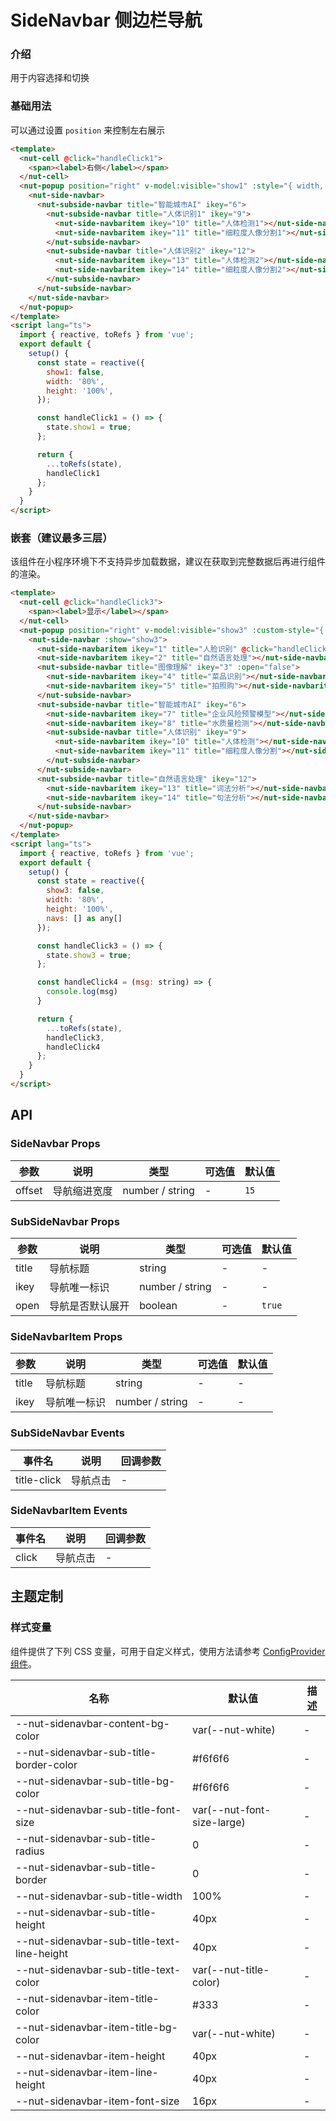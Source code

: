 # SideNavbar 侧边栏导航

### 介绍

用于内容选择和切换

### 基础用法

可以通过设置 `position` 来控制左右展示

``` html
<template>
  <nut-cell @click="handleClick1">
    <span><label>右侧</label></span>
  </nut-cell>
  <nut-popup position="right" v-model:visible="show1" :style="{ width, height }">
    <nut-side-navbar>
      <nut-subside-navbar title="智能城市AI" ikey="6">
        <nut-subside-navbar title="人体识别1" ikey="9">
          <nut-side-navbaritem ikey="10" title="人体检测1"></nut-side-navbaritem>
          <nut-side-navbaritem ikey="11" title="细粒度人像分割1"></nut-side-navbaritem>
        </nut-subside-navbar>
        <nut-subside-navbar title="人体识别2" ikey="12">
          <nut-side-navbaritem ikey="13" title="人体检测2"></nut-side-navbaritem>
          <nut-side-navbaritem ikey="14" title="细粒度人像分割2"></nut-side-navbaritem>
        </nut-subside-navbar>
      </nut-subside-navbar>
    </nut-side-navbar>
  </nut-popup>
</template>
<script lang="ts">
  import { reactive, toRefs } from 'vue';
  export default {
    setup() {
      const state = reactive({
        show1: false,
        width: '80%',
        height: '100%',
      });

      const handleClick1 = () => {
        state.show1 = true;
      };

      return {
        ...toRefs(state),
        handleClick1
      };
    }
  }
</script>
```

### 嵌套（建议最多三层）

该组件在小程序环境下不支持异步加载数据，建议在获取到完整数据后再进行组件的渲染。

``` html
<template>
  <nut-cell @click="handleClick3">
    <span><label>显示</label></span>
  </nut-cell>
  <nut-popup position="right" v-model:visible="show3" :custom-style="{ width, height }">
    <nut-side-navbar :show="show3">
      <nut-side-navbaritem ikey="1" title="人脸识别" @click="handleClick4('人脸识别')"></nut-side-navbaritem>
      <nut-side-navbaritem ikey="2" title="自然语言处理"></nut-side-navbaritem>
      <nut-subside-navbar title="图像理解" ikey="3" :open="false">
        <nut-side-navbaritem ikey="4" title="菜品识别"></nut-side-navbaritem>
        <nut-side-navbaritem ikey="5" title="拍照购"></nut-side-navbaritem>
      </nut-subside-navbar>
      <nut-subside-navbar title="智能城市AI" ikey="6">
        <nut-side-navbaritem ikey="7" title="企业风险预警模型"></nut-side-navbaritem>
        <nut-side-navbaritem ikey="8" title="水质量检测"></nut-side-navbaritem>
        <nut-subside-navbar title="人体识别" ikey="9">
          <nut-side-navbaritem ikey="10" title="人体检测"></nut-side-navbaritem>
          <nut-side-navbaritem ikey="11" title="细粒度人像分割"></nut-side-navbaritem>
        </nut-subside-navbar>
      </nut-subside-navbar>
      <nut-subside-navbar title="自然语言处理" ikey="12">
        <nut-side-navbaritem ikey="13" title="词法分析"></nut-side-navbaritem>
        <nut-side-navbaritem ikey="14" title="句法分析"></nut-side-navbaritem>
      </nut-subside-navbar>
    </nut-side-navbar>
  </nut-popup>
</template>
<script lang="ts">
  import { reactive, toRefs } from 'vue';
  export default {
    setup() {
      const state = reactive({
        show3: false,
        width: '80%',
        height: '100%',
        navs: [] as any[]
      });

      const handleClick3 = () => {
        state.show3 = true;
      };

      const handleClick4 = (msg: string) => {
        console.log(msg)
      }

      return {
        ...toRefs(state),
        handleClick3,
        handleClick4
      };
    }
  }
</script>
```

## API

### SideNavbar Props

| 参数   | 说明         | 类型            | 可选值 | 默认值 |
|--------|------------|-----------------|--------|--------|
| offset | 导航缩进宽度 | number / string | -      | `15`   |

### SubSideNavbar Props

| 参数  | 说明             | 类型            | 可选值 | 默认值 |
|-------|----------------|-----------------|--------|--------|
| title | 导航标题         | string          | -      | -      |
| ikey  | 导航唯一标识     | number / string | -      | -      |
| open  | 导航是否默认展开 | boolean         | -      | `true` |

### SideNavbarItem Props

| 参数  | 说明         | 类型            | 可选值 | 默认值 |
|-------|------------|-----------------|--------|--------|
| title | 导航标题     | string          | -      | -      |
| ikey  | 导航唯一标识 | number / string | -      | -      |

### SubSideNavbar Events

| 事件名      | 说明     | 回调参数 |
|-------------|--------|----------|
| title-click | 导航点击 | -        |

### SideNavbarItem Events

| 事件名 | 说明     | 回调参数 |
|--------|--------|----------|
| click  | 导航点击 | -        |

## 主题定制

### 样式变量

组件提供了下列 CSS 变量，可用于自定义样式，使用方法请参考 [ConfigProvider 组件](/components/basic/configprovider)。

| 名称                                        | 默认值                     | 描述 |
|---------------------------------------------|----------------------------|------|
| --nut-sidenavbar-content-bg-color           | var(--nut-white)           | -    |
| --nut-sidenavbar-sub-title-border-color     | #f6f6f6                    | -    |
| --nut-sidenavbar-sub-title-bg-color         | #f6f6f6                    | -    |
| --nut-sidenavbar-sub-title-font-size        | var(--nut-font-size-large) | -    |
| --nut-sidenavbar-sub-title-radius           | 0                          | -    |
| --nut-sidenavbar-sub-title-border           | 0                          | -    |
| --nut-sidenavbar-sub-title-width            | 100%                       | -    |
| --nut-sidenavbar-sub-title-height           | 40px                       | -    |
| --nut-sidenavbar-sub-title-text-line-height | 40px                       | -    |
| --nut-sidenavbar-sub-title-text-color       | var(--nut-title-color)     | -    |
| --nut-sidenavbar-item-title-color           | #333                       | -    |
| --nut-sidenavbar-item-title-bg-color        | var(--nut-white)           | -    |
| --nut-sidenavbar-item-height                | 40px                       | -    |
| --nut-sidenavbar-item-line-height           | 40px                       | -    |
| --nut-sidenavbar-item-font-size             | 16px                       | -    |
